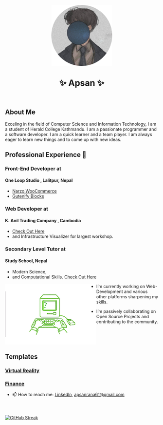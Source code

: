<div id="me" align="center">
<img src="imgs/prfp.png" width="200" height="200" align="center">
</svg>

</div>

<h1 align="center">
   ✨ Apsan ✨
</h1>
</div>
<br>


<h2>
  About Me
</h2>
<p>
    Exceling in the field of Computer Science and Information Technology, I am a student of Herald College Kathmandu. I am a passionate programmer and a software developer. I am a quick learner and a team player. I am always eager to learn new things and to come up with new ideas.
</p>

<p>
    
## Professional Experience 🏢

### Front-End Developer at
#### One Loop Studio , Lalitpur, Nepal
- [Narzo WooCommerce](https://woocommerce.com/products/narzo/)
- [Gutenify Blocks](https://gutenify.com)

###  Web Developer at 
#### K. Anil Trading Company , Cambodia
- [Check Out Here](https://www.kaniltrading.com.kh)
- and Infrastructure Visualizer for largest workshop.

### Secondary Level Tutor at
#### Study School, Nepal
- Modern Science, 
- and Computational Skills. [Check Out Here](https://maps.app.goo.gl/zXP19NftPUCmeXe7A) 

</p>

<img src="imgs/typing.gif" align="left" width="300" height="200">

<p size="20px">

- I’m currently working on Web-Development and various other platforms sharpening my skills.

-  I’m passively collaborating on Open Source Projects and contributing to the community. 

</p>

<br><br><br>

<h2>
Templates
</h2>

### [Virtual Reality](https://virtual-reality-website.onrender.com)

### [Finance](https://demo-finance-web.onrender.com)

- 📫 How to reach me: [LinkedIn](https://www.linkedin.com/in/apsan/), apsanrana61@gmail.com

#

<div style="display: flex; align-items: center;">
   
   [![GitHub Streak](https://streak-stats.demolab.com/?user=Apsan1&theme=modern-lilac2)](https://git.io/streak-stats)
   
</div>


